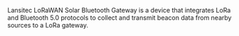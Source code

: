 Lansitec LoRaWAN Solar Bluetooth Gateway is a device that integrates LoRa and Bluetooth 5.0 protocols to collect and transmit beacon data from nearby sources to a LoRa gateway.
